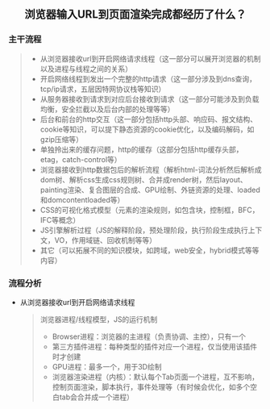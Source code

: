 <h2 align="center">浏览器输入URL到页面渲染完成都经历了什么？</h2>

### 主干流程

> - 从浏览器接收url到开启网络请求线程（这一部分可以展开浏览器的机制以及进程与线程之间的关系）
> - 开启网络线程到发出一个完整的http请求（这一部分涉及到dns查询，tcp/ip请求，五层因特网协议栈等知识）
> - 从服务器接收到请求到对应后台接收到请求（这一部分可能涉及到负载均衡，安全拦截以及后台内部的处理等等）
> - 后台和前台的http交互（这一部分包括http头部、响应码、报文结构、cookie等知识，可以提下静态资源的cookie优化，以及编码解码，如gzip压缩等）
> - 单独拎出来的缓存问题，http的缓存（这部分包括http缓存头部，etag，catch-control等）
> - 浏览器接收到http数据包后的解析流程（解析html-词法分析然后解析成dom树、解析css生成css规则树、合并成render树，然后layout、painting渲染、复合图层的合成、GPU绘制、外链资源的处理、loaded和domcontentloaded等）
> - CSS的可视化格式模型（元素的渲染规则，如包含块，控制框，BFC，IFC等概念）
> - JS引擎解析过程（JS的解释阶段，预处理阶段，执行阶段生成执行上下文，VO，作用域链、回收机制等等）
> - 其它（可以拓展不同的知识模块，如跨域，web安全，hybrid模式等等内容）


### 流程分析
* 从浏览器接收url到开启网络请求线程
  > 浏览器进程/线程模型，JS的运行机制
  > - Browser进程：浏览器的主进程（负责协调、主控），只有一个
  > - 第三方插件进程：每种类型的插件对应一个进程，仅当使用该插件时才创建
  > - GPU进程：最多一个，用于3D绘制
  > - 浏览器渲染进程（内核）：默认每个Tab页面一个进程，互不影响，控制页面渲染，脚本执行，事件处理等（有时候会优化，如多个空白tab会合并成一个进程）
  
  